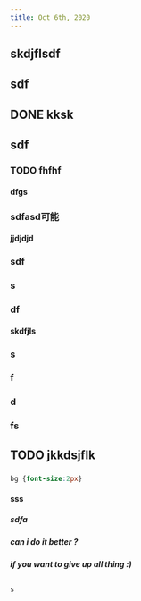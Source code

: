 ```yaml
---
title: Oct 6th, 2020
---
```


##
## skdjflsdf
## sdf
## DONE kksk
## sdf
### TODO fhfhf
#### dfgs
### sdfasd可能
#### jjdjdjd
### sdf
### s
### df
#### skdfjls
### s
### f
### d
### fs
## TODO jkkdsjflk
###
```css
bg {font-size:2px}
```
#### sss
##### sdfa
##### can i do it better ?
##### if you want to give up all thing :)
##
```js
s
```
